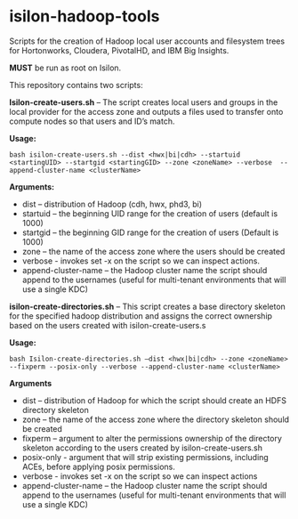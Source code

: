 isilon-hadoop-tools
===================

Scripts for the creation of Hadoop local user accounts and filesystem trees for Hortonworks, Cloudera, PivotalHD, and IBM Big Insights.
 
**MUST** be run as root on Isilon.
 
This repository contains two scripts:
 
**Isilon-create-users.sh** – The script creates local users and groups in the local provider for the access zone and outputs a files used to transfer onto compute nodes so that users and ID’s match. 

**Usage:**

``bash isilon-create-users.sh --dist <hwx|bi|cdh> --startuid <startingUID> --startgid <startingGID> --zone <zoneName> --verbose  --append-cluster-name <clusterName>``

**Arguments:**

* dist – distribution of Hadoop (cdh, hwx, phd3, bi)
* startuid – the beginning UID range for the creation of users (default is 1000)
* startgid – the beginning GID range for the creation of users (Default is 1000)
* zone – the name of the access zone where the users should be created
* verbose - invokes set -x on the script so we can inspect actions.
* append-cluster-name – the Hadoop cluster name the script should append to the usernames (useful for multi-tenant environments that will use a single KDC)
 
 
**isilon-create-directories.sh** – This script creates a base directory skeleton for the specified hadoop distribution and assigns the correct ownership based on the users created with isilon-create-users.s
 
**Usage:**

``bash Isilon-create-directories.sh –dist <hwx|bi|cdh> --zone <zoneName> --fixperm --posix-only --verbose --append-cluster-name <clusterName>``

**Arguments**

* dist – distribution of Hadoop for which the script should create an HDFS directory skeleton
* zone – the name of the access zone where the directory skeleton should be created
* fixperm – argument to alter the permissions ownership of the directory skeleton according to the users created by isilon-create-users.sh
* posix-only - argument that will strip existing permissions, including ACEs, before applying posix permissions.
* verbose - invokes set -x on the script so we can inspect actions
* append-cluster-name – the Hadoop cluster name the script should append to the usernames (useful for multi-tenant environments that will use a single KDC)
